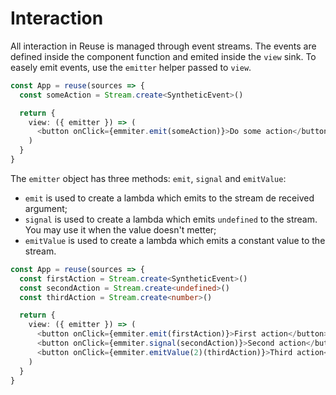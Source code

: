 # Interaction

All interaction in Reuse is managed through event streams. The events are defined inside the component function and emited inside the `view` sink. To easely emit events, use the `emitter` helper passed to `view`.

```typescript
const App = reuse(sources => {
  const someAction = Stream.create<SyntheticEvent>()

  return {
    view: ({ emitter }) => (
      <button onClick={emmiter.emit(someAction)}>Do some action</button>
    )
  }
}
```

The `emitter` object has three methods: `emit`, `signal` and `emitValue`:

* `emit` is used to create a lambda which emits to the stream de received argument;
* `signal` is used to create a lambda which emits `undefined` to the stream. You may use it when the value doesn't metter;
* `emitValue` is used to create a lambda which emits a constant value to the stream.

```typescript
const App = reuse(sources => {
  const firstAction = Stream.create<SyntheticEvent>()
  const secondAction = Stream.create<undefined>()
  const thirdAction = Stream.create<number>()

  return {
    view: ({ emitter }) => (
      <button onClick={emmiter.emit(firstAction)}>First action</button>
      <button onClick={emmiter.signal(secondAction)}>Second action</button>
      <button onClick={emmiter.emitValue(2)(thirdAction)}>Third action</button>
    )
  }
}
```